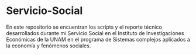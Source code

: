 # Servicio-Social

En este repositorio se encuentran los scripts y el reporte técnico desarrollados durante mi Servicio Social en el Instituto de Investigaciones Económicas de la UNAM en el programa de Sistemas complejos aplicados a la economía y fenómenos sociales.
